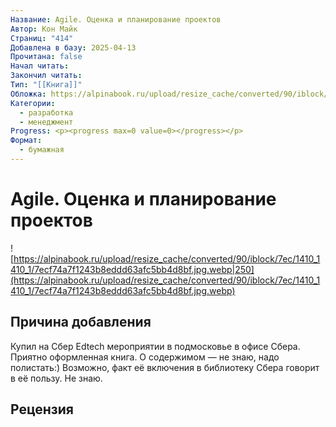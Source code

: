 ```yaml
---
Название: Agile. Оценка и планирование проектов
Автор: Кон Майк
Страниц: "414"
Добавлена в базу: 2025-04-13
Прочитана: false
Начал читать: 
Закончил читать: 
Тип: "[[Книга]]"
Обложка: https://alpinabook.ru/upload/resize_cache/converted/90/iblock/7ec/1410_1410_1/7ecf74a7f1243b8eddd63afc5bb4d8bf.jpg.webp
Категории:
  - разработка
  - менеджмент
Progress: <p><progress max=0 value=0></progress></p>
Формат:
  - бумажная
---
```

# Agile. Оценка и планирование проектов

![https://alpinabook.ru/upload/resize_cache/converted/90/iblock/7ec/1410_1410_1/7ecf74a7f1243b8eddd63afc5bb4d8bf.jpg.webp|250](https://alpinabook.ru/upload/resize_cache/converted/90/iblock/7ec/1410_1410_1/7ecf74a7f1243b8eddd63afc5bb4d8bf.jpg.webp)

## Причина добавления

Купил на Сбер Edtech мероприятии в подмосковье в офисе Сбера. Приятно оформленная книга. О содержимом — не знаю, надо полистать:) Возможно, факт её включения в библиотеку Сбера говорит в её пользу. Не знаю.

## Рецензия